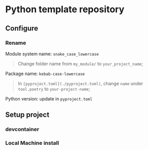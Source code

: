 # Python template repository

## Configure

### Rename

Module system name: `snake_case_lowercase`

>Change folder name from `my_module/` to `your_project_name`;  

Package name: `kebab-case-lowercase`

>In `[pyproject.toml](./pyproject.toml)`, change `name` under `tool.poetry` to `your-project-name`;

Python version: update in `pyproject.toml`

## Setup project

### devcontainer

### Local Machine install
